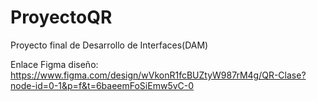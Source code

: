 # ProyectoQR
Proyecto final de Desarrollo de Interfaces(DAM)

Enlace Figma diseño: 
https://www.figma.com/design/wVkonR1fcBUZtyW987rM4g/QR-Clase?node-id=0-1&p=f&t=6baeemFoSiEmw5vC-0


